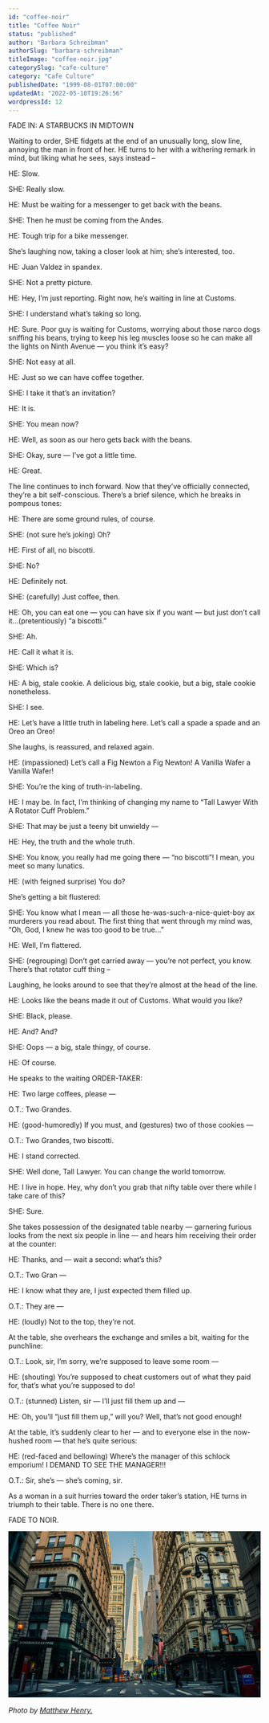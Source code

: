 ```yaml
---
id: "coffee-noir"
title: "Coffee Noir"
status: "published"
author: "Barbara Schreibman"
authorSlug: "barbara-schreibman"
titleImage: "coffee-noir.jpg"
categorySlug: "cafe-culture"
category: "Cafe Culture"
publishedDate: "1999-08-01T07:00:00"
updatedAt: "2022-05-10T19:26:56"
wordpressId: 12
---
```


FADE IN: A STARBUCKS IN MIDTOWN

Waiting to order, SHE fidgets at the end of an unusually long, slow line, annoying the man in front of her. HE turns to her with a withering remark in mind, but liking what he sees, says instead –

HE: Slow.

SHE: Really slow.

HE: Must be waiting for a messenger to get back with the beans.

SHE: Then he must be coming from the Andes.

HE: Tough trip for a bike messenger.

She’s laughing now, taking a closer look at him; she’s interested, too.

HE: Juan Valdez in spandex.

SHE: Not a pretty picture.

HE: Hey, I’m just reporting. Right now, he’s waiting in line at Customs.

SHE: I understand what’s taking so long.

HE: Sure. Poor guy is waiting for Customs, worrying about those narco dogs sniffing his beans, trying to keep his leg muscles loose so he can make all the lights on Ninth Avenue — you think it’s easy?

SHE: Not easy at all.

HE: Just so we can have coffee together.

SHE: I take it that’s an invitation?

HE: It is.

SHE: You mean now?

HE: Well, as soon as our hero gets back with the beans.

SHE: Okay, sure — I’ve got a little time.

HE: Great.

The line continues to inch forward. Now that they’ve officially connected, they’re a bit self-conscious. There’s a brief silence, which he breaks in pompous tones:

HE: There are some ground rules, of course.

SHE: (not sure he’s joking) Oh?

HE: First of all, no biscotti.

SHE: No?

HE: Definitely not.

SHE: (carefully) Just coffee, then.

HE: Oh, you can eat one — you can have six if you want — but just don’t call it…(pretentiously) “a biscotti.”

SHE: Ah.

HE: Call it what it is.

SHE: Which is?

HE: A big, stale cookie. A delicious big, stale cookie, but a big, stale cookie nonetheless.

SHE: I see.

HE: Let’s have a little truth in labeling here. Let’s call a spade a spade and an Oreo an Oreo!

She laughs, is reassured, and relaxed again.

HE: (impassioned) Let’s call a Fig Newton a Fig Newton! A Vanilla Wafer a Vanilla Wafer!

SHE: You’re the king of truth-in-labeling.

HE: I may be. In fact, I’m thinking of changing my name to “Tall Lawyer With A Rotator Cuff Problem.”

SHE: That may be just a teeny bit unwieldy —

HE: Hey, the truth and the whole truth.

SHE: You know, you really had me going there — “no biscotti”! I mean, you meet so many lunatics.

HE: (with feigned surprise) You do?

She’s getting a bit flustered:

SHE: You know what I mean — all those he-was-such-a-nice-quiet-boy ax murderers you read about. The first thing that went through my mind was, “Oh, God, I knew he was too good to be true…”

HE: Well, I’m flattered.

SHE: (regrouping) Don’t get carried away — you’re not perfect, you know. There’s that rotator cuff thing –

Laughing, he looks around to see that they’re almost at the head of the line.

HE: Looks like the beans made it out of Customs. What would you like?

SHE: Black, please.

HE: And? And?

SHE: Oops — a big, stale thingy, of course.

HE: Of course.

He speaks to the waiting ORDER-TAKER:

HE: Two large coffees, please —

O.T.: Two Grandes.

HE: (good-humoredly) If you must, and (gestures) two of those cookies —

O.T.: Two Grandes, two biscotti.

HE: I stand corrected.

SHE: Well done, Tall Lawyer. You can change the world tomorrow.

HE: I live in hope. Hey, why don’t you grab that nifty table over there while I take care of this?

SHE: Sure.

She takes possession of the designated table nearby — garnering furious looks from the next six people in line — and hears him receiving their order at the counter:

HE: Thanks, and — wait a second: what’s this?

O.T.: Two Gran —

HE: I know what they are, I just expected them filled up.

O.T.: They are —

HE: (loudly) Not to the top, they’re not.

At the table, she overhears the exchange and smiles a bit, waiting for the punchline:

O.T.: Look, sir, I’m sorry, we’re supposed to leave some room —

HE: (shouting) You’re supposed to cheat customers out of what they paid for, that’s what you’re supposed to do!

O.T.: (stunned) Listen, sir — I’ll just fill them up and —

HE: Oh, you’ll “just fill them up,” will you? Well, that’s not good enough!

At the table, it’s suddenly clear to her — and to everyone else in the now-hushed room — that he’s quite serious:

HE: (red-faced and bellowing) Where’s the manager of this schlock emporium! I DEMAND TO SEE THE MANAGER!!!

O.T.: Sir, she’s — she’s coming, sir.

As a woman in a suit hurries toward the order taker’s station, HE turns in triumph to their table. There is no one there.

FADE TO NOIR.

![new york city](matthew-henry-nyc.jpg)

*Photo by [Matthew Henry.](https://unsplash.com/@matthewhenry?utm_source=unsplash&utm_medium=referral&utm_content=creditCopyText)*